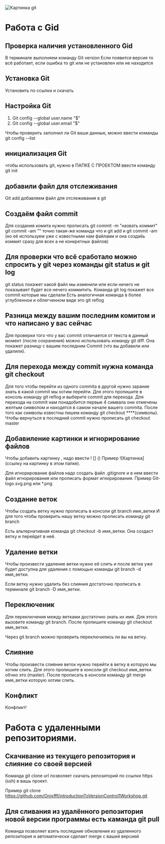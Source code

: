 ![Картинка git](Git-logo.svg.png)
# Работа с Gid

## Проверка наличия установленного Gid

В терминале выполняем команду Git version
Если появится версия то всё работает, если ошибка то git или не установлен или не находится

## Установка Git

Установить по ссылки и скачать

## Настройка Git

1. Git config --global user.name "$"
2. Git config --global user.email "$"

Чтобы проверить заполнил ли Git ваши данные, можно ввести команды git config --list

## инициализация Git

чтобы использовать git, нужно в ПАПКЕ С ПРОЕКТОМ ввести команду git init

## добавили файл для отслеживания 

Git add добавляем файл для отслеживания в git

## Создаём файл commit 

Для создания комита нужно прописать git commit -m "назвать коммит"
git commit -am "" точно такая-же команда что и git add и git commit -am (но её используем уже с известными нам файлами и она создаёь коммит сразу для всех а не конкретных файлов)

## Для проверки что всё сработало можно спросить у git через команды git status и git log

git status покажет какой файл мы изменили или если ничего не показывает будет все нечего коммитить. 
Команда git log покажет все commit которые мы сделали
Есть аналогичная команда в более углубленнои и облегченном виде это git reflog

## Разница между вашим последним комитом и что написано у вас сейчас

Для проверки того что у вас commit отличается от текста в данный момент (после сохранения) можно использовать команду git diff. Она покажет разницу с вашим последним Commit (что вы добавили или удалили).

## Для перехода между commit нужна команда git checkout

Для того чтобы перейти из одного commita в другой нужно зарание знать в какой commit мы хотим перейти. Для этого пропишите в консоль команду git reflog и выберите commit для перехода. Для перехода на commit нам понадобится первые 4 симвала они отмечены желтым символом и находятся в самом начале вашего commita.
После того как символы известны пишем команду git checkout ****(символы). Чтобы вернуться в последний commit нужно прописать git checkout master

## Добавиление картинки и игнорирование файлов

Чтобы добавить картинку , надо ввести ! [] ()
Пример
![Картинка](ссылку на картинку в этом папке).

Для игнорирование файлов надо создать файл .gitignore и в нем ввести файл игнорирования или прописать формат игнорирования. 
Пример
Git-logo.svg.png или *.png

## Cоздание веток

Чтобы создать ветку нужно прописать в консоли git branch имя_ветки
И для того чтобы проверить нашу ветку можно прописать команду git branch

Есть альтернативная команда git checkout -b имя_ветки. Она создаст ветку и перейдет в неё.

## Удаление ветки

Чтобы произвести удаление ветки нужно её слить и после ветка уже будет доступна для удаления с помощью команды git branch -d имя_ветки.

Если ветку нужно удалить без слияния достаточно прописать в терминале git branch -D имя_ветки.

## Переключеник

Для переключения между ветками достаточно знать их имя. Для этого вызовите команду git branch. После пропишите команду git checkout имя_ветки.

Через git branch можно проверить переключились ли вы на ветку.

## Слияние

Чтобы произвести слияние веток нужно перейти в ветку в которую мы хотим слить. Для этого пропишите в консоли git checkout имя_ветки обчно это (master). После прописать в консоли команду git merge имя_ветки которую хотим слить.

## Конфликт

Конфликт!

# Работа с удаленными репозиториями.

## Скачивание из текущего репозитория и слияние со своей версией
Команда git clone url позволяет скачать репозиторий по ссылки https (ssh) в вашь проект.

Пример git clone https://github.com/Onixfff/introductionToVersionControl1Workshop.git

## Для сливания из удалённого репозитория новой версии программы есть каманда git pull

Команда позволяет взять последние обновления из удаленного репозитория и автоматически сделает merge с вашей версией